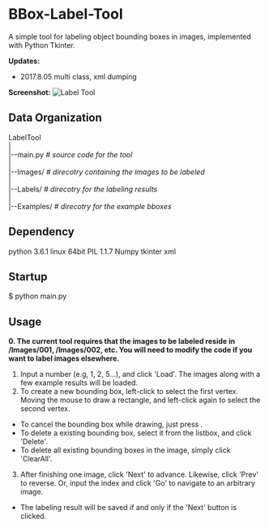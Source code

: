BBox-Label-Tool
===============

A simple tool for labeling object bounding boxes in images, implemented with Python Tkinter.

**Updates:** 
- 2017.8.05 multi class, xml dumping

**Screenshot:**
![Label Tool](./screenshot.png)


Data Organization
-----------------
LabelTool  
|  
|--main.py   *# source code for the tool*  
|  
|--Images/   *# direcotry containing the images to be labeled*  
|  
|--Labels/   *# direcotry for the labeling results*  
|  
|--Examples/  *# direcotry for the example bboxes*  

Dependency
----------
python 3.6.1 linux 64bit
PIL 1.1.7
Numpy
tkinter
xml

Startup
-------
$ python main.py

Usage
-----
**0. The current tool requires that the images to be labeled reside in /Images/001, /Images/002, etc. You will need to modify the code if you want to label images elsewhere.**
1. Input a number (e.g, 1, 2, 5...), and click 'Load'. The images along with a few example results will be loaded.
2. To create a new bounding box, left-click to select the first vertex. Moving the mouse to draw a rectangle, and left-click again to select the second vertex.
  - To cancel the bounding box while drawing, just press <Esc>.
  - To delete a existing bounding box, select it from the listbox, and click 'Delete'.
  - To delete all existing bounding boxes in the image, simply click 'ClearAll'.
3. After finishing one image, click 'Next' to advance. Likewise, click 'Prev' to reverse. Or, input the index and click 'Go' to navigate to an arbitrary image.
  - The labeling result will be saved if and only if the 'Next' button is clicked.
